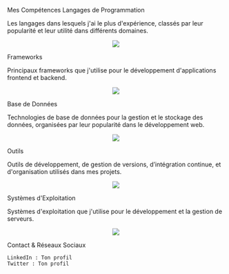 Mes Compétences
Langages de Programmation

Les langages dans lesquels j'ai le plus d'expérience, classés par leur popularité et leur utilité dans différents domaines.
<p align="center"> <a href="https://skillicons.dev"> <img src="https://skillicons.dev/icons?i=js,ts,py,java,php,c,html,css" /> </a> </p>
Frameworks

Principaux frameworks que j'utilise pour le développement d'applications frontend et backend.
<p align="center"> <a href="https://skillicons.dev"> <img src="https://skillicons.dev/icons?i=spring,symfony,angular,vue" /> </a> </p>
Base de Données

Technologies de base de données pour la gestion et le stockage des données, organisées par leur popularité dans le développement web.
<p align="center"> <a href="https://skillicons.dev"> <img src="https://skillicons.dev/icons?i=mysql,postgres,mongodb" /> </a> </p>
Outils

Outils de développement, de gestion de versions, d’intégration continue, et d'organisation utilisés dans mes projets.
<p align="center"> <a href="https://skillicons.dev"> <img src="https://skillicons.dev/icons?i=git,github,gitlab,docker,jira,figma,vscode,intellij,androidstudio" /> </a> </p>
Systèmes d'Exploitation

Systèmes d'exploitation que j'utilise pour le développement et la gestion de serveurs.
<p align="center"> <a href="https://skillicons.dev"> <img src="https://skillicons.dev/icons?i=linux,windows" /> </a> </p>

Contact & Réseaux Sociaux

    LinkedIn : Ton profil
    Twitter : Ton profil

